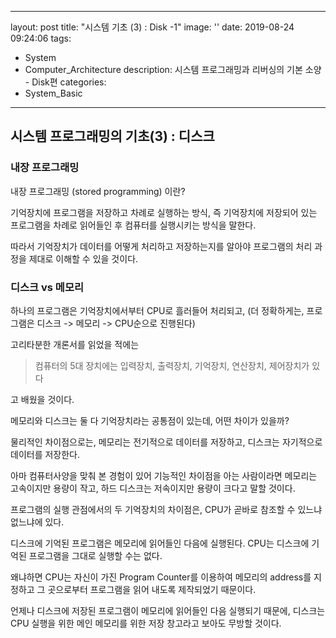 
---
layout: post
title: "시스템 기초 (3) : Disk -1"
image: ''
date: 2019-08-24 09:24:06
tags: 
- System
- Computer_Architecture
description: 시스템 프로그래밍과 리버싱의 기본 소양 - Disk편
categories:
- System_Basic
---
## 시스템 프로그래밍의 기초(3) : 디스크

###  내장 프로그래밍

내장 프로그래밍 (stored programming) 이란?

기억장치에 프로그램을 저장하고 차례로 실행하는 방식, 즉
기억장치에 저장되어 있는 프로그램을 차례로 읽어들인 후 컴퓨터를 실행시키는 방식을 말한다.

따라서 기억장치가 데이터를 어떻게 처리하고 저장하는지를 알아야
프로그램의 처리 과정을 제대로 이해할 수 있을 것이다.


### 디스크 vs 메모리

하나의 프로그램은 기억장치에서부터 CPU로 흘러들어 처리되고,
(더 정확하게는, 프로그램은 디스크 -> 메모리 -> CPU순으로 진행된다)

고리타분한 개론서를 읽었을 적에는 

> 컴퓨터의 5대 장치에는 입력장치, 출력장치, 기억장치, 연산장치, 제어장치가 있다

고 배웠을 것이다.

메모리와 디스크는 둘 다 기억장치라는 공통점이 있는데, 어떤 차이가 있을까? 

물리적인 차이점으로는, 메모리는 전기적으로 데이터를 저장하고,
디스크는 자기적으로 데이터를 저장한다.

아마 컴퓨터사양을 맞춰 본 경험이 있어 기능적인 차이점을 아는 사람이라면 메모리는 고속이지만 용량이 작고,
하드 디스크는 저속이지만 용량이 크다고 말할 것이다.

프로그램의 실행 관점에서의 두 기억장치의 차이점은, CPU가 곧바로 참조할 수 있느냐 없느냐에 있다.

디스크에 기억된 프로그램은 메모리에 읽어들인 다음에 실행된다.
CPU는 디스크에 기억된 프로그램을 그대로 실행할 수는 없다.

왜냐하면 CPU는 자신이 가진  Program Counter를 이용하여 메모리의 address를 지정하고 그 곳으로부터 프로그램을 읽어 내도록 제작되었기 때문이다.

언제나 디스크에 저장된 프로그램이 메모리에 읽어들인 다음 실행되기 때문에, 디스크는 CPU 실행을 위한 메인 메모리를 위한 저장 창고라고 보아도 무방할 것이다.
